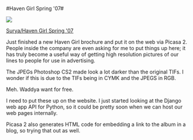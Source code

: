 #Haven Girl Spring '07#


[![](http://lh3.google.com/brendahol/RUkqzxTbABE/AAAAAAAAANs/ngYBeMvqFKQ/s160-c/SuryaHavenGirlSpring07.jpg)](http://picasaweb.google.com/brendahol/SuryaHavenGirlSpring07)



[Surya/Haven Girl Spring '07](http://picasaweb.google.com/brendahol/SuryaHavenGirlSpring07)

Just finished a new Haven Girl brochure and put it on the web via Picasa 2. People inside the company are even asking for me to put things up here; it has truly become a useful way of getting high resolution pictures of our lines to people for use in advertising.

The JPEGs Photoshop CS2 made look a lot darker than the original TIFs. I wonder if this is due to the TIFs being in CYMK and the JPEGS in RGB.

Meh. Waddya want for free.

I need to put these up on the website. I just started looking at the Django web app API for Python, so it could be pretty soon when we can host our web pages internally.

Picasa 2 also generates HTML code for embedding a link to the album in a blog, so trying that out as well.
